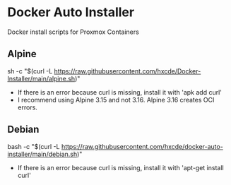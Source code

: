 # Docker Auto Installer
Docker install scripts for Proxmox Containers

## Alpine
sh -c "$(curl -L https://raw.githubusercontent.com/hxcde/Docker-Installer/main/alpine.sh)"
- If there is an error because curl is missing, install it with 'apk add curl'
- I recommend using Alpine 3.15 and not 3.16. Alpine 3.16 creates OCI errors.
## Debian
bash -c "$(curl -L https://raw.githubusercontent.com/hxcde/docker-auto-installer/main/debian.sh)"
- If there is an error because curl is missing, install it with 'apt-get install curl'
